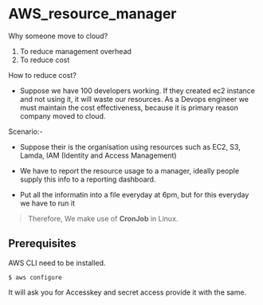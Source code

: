 # AWS_resource_manager

Why someone move to cloud?
1) To reduce management overhead
2) To reduce cost

How to reduce cost?
- Suppose we have 100 developers working. If they created ec2 instance and not using it, it will waste our resources. As a Devops engineer we must maintain the cost effectiveness, because it is primary reason company moved to cloud.

Scenario:- 
- Suppose their is the organisation using resources such as EC2, S3, Lamda, IAM (Identity and Access Management)
- We have to report the resource usage to a manager, ideally people supply this info to a reporting dashboard.

- Put all the informatin into a file everyday at 6pm, but for this everyday we have to run it
> Therefore, We make use of **CronJob** in Linux.

## Prerequisites
AWS CLI need to be installed.
```
$ aws configure
```
It will ask you for Accesskey and secret access provide it with the same.
